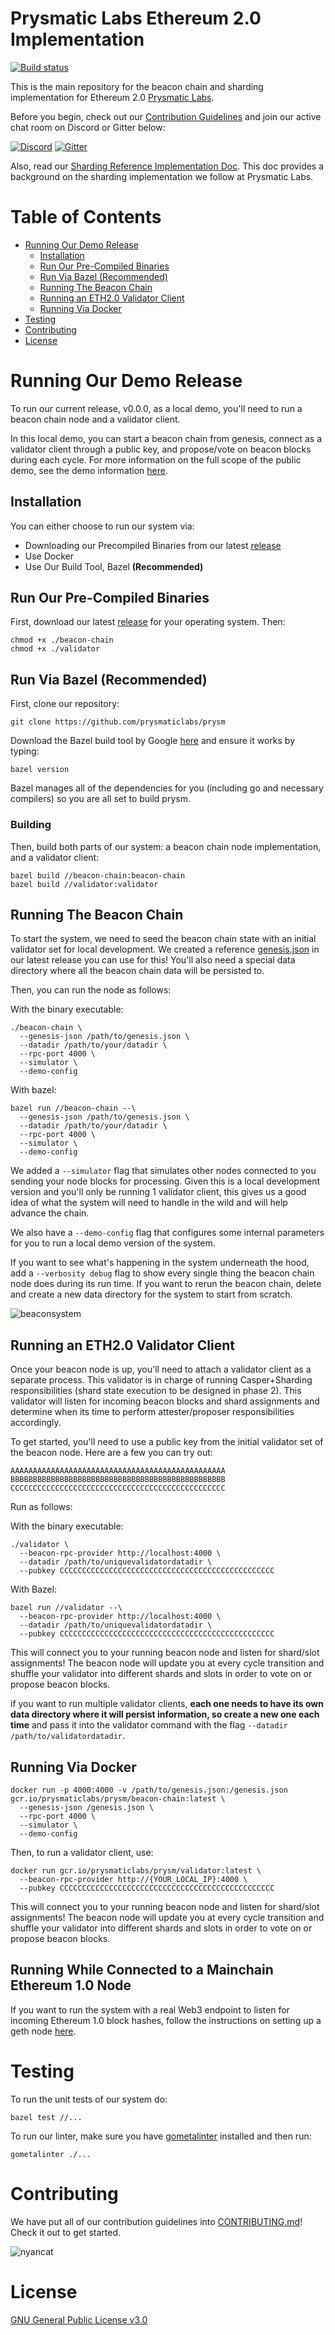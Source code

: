 # Prysmatic Labs Ethereum 2.0 Implementation

[![Build status](https://badge.buildkite.com/b555891daf3614bae4284dcf365b2340cefc0089839526f096.svg)](https://buildkite.com/prysmatic-labs/prysm)

This is the main repository for the beacon chain and sharding implementation for Ethereum 2.0 [Prysmatic Labs](https://prysmaticlabs.com).

Before you begin, check out our [Contribution Guidelines](#contributing) and join our active chat room on Discord or Gitter below:

[![Discord](https://user-images.githubusercontent.com/7288322/34471967-1df7808a-efbb-11e7-9088-ed0b04151291.png)](https://discord.gg/KSA7rPr)
[![Gitter](https://badges.gitter.im/Join%20Chat.svg)](https://gitter.im/prysmaticlabs/geth-sharding?utm_source=badge&utm_medium=badge&utm_campaign=pr-badge)

Also, read our [Sharding Reference Implementation Doc](https://github.com/prysmaticlabs/prysm/blob/master/docs/SHARDING.md). This doc provides a background on the sharding implementation we follow at Prysmatic Labs.


# Table of Contents

-   [Running Our Demo Release](#running-our-demo-release)
    - [Installation](#installation)
    - [Run Our Pre-Compiled Binaries](#run-our-pre-compiled-binaries)
    - [Run Via Bazel (Recommended)](#run-via-bazel-recommended)
    - [Running The Beacon Chain](#running-the-beacon-chain)
    - [Running an ETH2.0 Validator Client](#running-an-eth2.0-validator-client)
    - [Running Via Docker](#running-via-docker)
-   [Testing](#testing)
-   [Contributing](#contributing)
-   [License](#license)

# Running Our Demo Release

To run our current release, v0.0.0, as a local demo, you'll need to run a beacon chain node and a validator client.

In this local demo, you can start a beacon chain from genesis, connect as a validator client through a public key, and propose/vote on beacon blocks during each cycle. For more information on the full scope of the public demo, see the demo information [here](https://github.com/prysmaticlabs/prysm/blob/master/docs/DEMO_INFORMATION.md).

## Installation

You can either choose to run our system via:

- Downloading our Precompiled Binaries from our latest [release](https://github.com/prysmaticlabs/prysm/releases)
- Use Docker
- Use Our Build Tool, Bazel **(Recommended)**

## Run Our Pre-Compiled Binaries

First, download our latest [release](https://github.com/prysmaticlabs/prysm/releases) for your operating system. Then:

```
chmod +x ./beacon-chain
chmod +x ./validator
```

## Run Via Bazel (Recommended)

First, clone our repository:

```
git clone https://github.com/prysmaticlabs/prysm
```

Download the Bazel build tool by Google [here](https://docs.bazel.build/versions/master/install.html) and ensure it works by typing:

```
bazel version
```

Bazel manages all of the dependencies for you (including go and necessary compilers) so you are all set to build prysm.


### Building

Then, build both parts of our system: a beacon chain node implementation, and a validator client:

```
bazel build //beacon-chain:beacon-chain
bazel build //validator:validator
```

## Running The Beacon Chain

To start the system, we need to seed the beacon chain state with an initial validator set for local development. We created a reference [genesis.json](https://github.com/prysmaticlabs/prysm/releases/download/0.0.0/genesis.json) in our latest release you can use for this! You'll also need a special data directory where all the beacon chain data will be persisted to. 

Then, you can run the node as follows:

With the binary executable:

```
./beacon-chain \
  --genesis-json /path/to/genesis.json \
  --datadir /path/to/your/datadir \
  --rpc-port 4000 \
  --simulator \
  --demo-config
```

With bazel:

```
bazel run //beacon-chain --\
  --genesis-json /path/to/genesis.json \
  --datadir /path/to/your/datadir \
  --rpc-port 4000 \
  --simulator \
  --demo-config
```


We added a `--simulator` flag that simulates other nodes connected to you sending your node blocks for processing. Given this is a local development version and you'll only be running 1 validator client, this gives us a good idea of what the system will need to handle in the wild and will help advance the chain.

We also have a `--demo-config` flag that configures some internal parameters for you to run a local demo version of the system.

If you want to see what's happening in the system underneath the hood, add a `--verbosity debug` flag to show every single thing the beacon chain node does during its run time. If you want to rerun the beacon chain, delete and create a new data directory for the system to start from scratch.

![beaconsystem](https://i.imgur.com/vsUfLFu.png)

## Running an ETH2.0 Validator Client

Once your beacon node is up, you'll need to attach a validator client as a separate process. This validator is in charge of running Casper+Sharding responsibilities (shard state execution to be designed in phase 2). This validator will listen for incoming beacon blocks and shard assignments and determine when its time to perform attester/proposer responsibilities accordingly.

To get started, you'll need to use a public key from the initial validator set of the beacon node. Here are a few you can try out:

```
AAAAAAAAAAAAAAAAAAAAAAAAAAAAAAAAAAAAAAAAAAAAAAAA
BBBBBBBBBBBBBBBBBBBBBBBBBBBBBBBBBBBBBBBBBBBBBBBB
CCCCCCCCCCCCCCCCCCCCCCCCCCCCCCCCCCCCCCCCCCCCCCCC
```

Run as follows:

With the binary executable:

```
./validator \
  --beacon-rpc-provider http://localhost:4000 \
  --datadir /path/to/uniquevalidatordatadir \
  --pubkey CCCCCCCCCCCCCCCCCCCCCCCCCCCCCCCCCCCCCCCCCCCCCCCC
```

With Bazel:

```
bazel run //validator --\
  --beacon-rpc-provider http://localhost:4000 \
  --datadir /path/to/uniquevalidatordatadir \
  --pubkey CCCCCCCCCCCCCCCCCCCCCCCCCCCCCCCCCCCCCCCCCCCCCCCC
```


This will connect you to your running beacon node and listen for shard/slot assignments! The beacon node will update you at every cycle transition and shuffle your validator into different shards and slots in order to vote on or propose beacon blocks.

if you want to run multiple validator clients, **each one needs to have its own data directory where it will persist information, so create a new one each time** and pass it into the validator command with the flag `--datadir /path/to/validatordatadir`.

## Running Via Docker

```
docker run -p 4000:4000 -v /path/to/genesis.json:/genesis.json gcr.io/prysmaticlabs/prysm/beacon-chain:latest \
  --genesis-json /genesis.json \
  --rpc-port 4000 \
  --simulator \
  --demo-config
```

Then, to run a validator client, use:

```
docker run gcr.io/prysmaticlabs/prysm/validator:latest \
  --beacon-rpc-provider http://{YOUR_LOCAL_IP}:4000 \
  --pubkey CCCCCCCCCCCCCCCCCCCCCCCCCCCCCCCCCCCCCCCCCCCCCCCC
```


This will connect you to your running beacon node and listen for shard/slot assignments! The beacon node will update you at every cycle transition and shuffle your validator into different shards and slots in order to vote on or propose beacon blocks.

## Running While Connected to a Mainchain Ethereum 1.0 Node

If you want to run the system with a real Web3 endpoint to listen for incoming Ethereum 1.0 block hashes, follow the instructions on setting up a geth node [here](https://github.com/prysmaticlabs/prysm/blob/master/docs/MAINCHAIN.md).


# Testing

To run the unit tests of our system do:

```
bazel test //...
```

To run our linter, make sure you have [gometalinter](https://github.com/alecthomas/gometalinter) installed and then run:

```
gometalinter ./...
```

# Contributing

We have put all of our contribution guidelines into [CONTRIBUTING.md](https://github.com/prysmaticlabs/prysm/blob/master/CONTRIBUTING.md)! Check it out to get started.

![nyancat](https://encrypted-tbn0.gstatic.com/images?q=tbn:ANd9GcRBSus2ozk_HuGdHMHKWjb1W5CmwwoxmYIjIBmERE1u-WeONpJJXg)

# License

[GNU General Public License v3.0](https://www.gnu.org/licenses/gpl-3.0.en.html)
